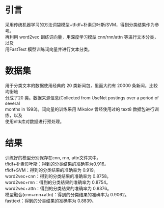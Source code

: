 # 引言
采用传统机器学习的方法词袋模型+tfidf+朴素贝叶斯/SVM，得到分类结果作为参考。  
再利用 word2vec 训练词向量，用深度学习模型 cnn/rnn/attn 等进行文本分类，以及  
用FastText 模型训练词向量并进行文本分类。
# 数据集
用于分类文本的数据使用经典的 20 类新闻包，里面大约有 20000 条新闻，比较均衡地  
分成了20 类。数据来源信息(Collected from UseNet postings over a period of several  
months in 1993)。词向量的训练采用 Mikolov 曾经使用过的 text8 数据包进行训练，以及  
使用nltk库对数据进行预处理。

# 结果
训练好的模型分别保存在cnn, rnn, attn文件夹中。  
tfidf+朴素贝叶斯：得到的分类结果的准确率为0.916。  
tfidf+SVM：得到的分类结果的准确率为 0.919。  
word2vec+cnn：得到的分类结果的准确率为 0.8758。  
word2vec+rnn：得到的分类结果的准确率为 0.8754。      
word2vec+attn：得到的分类结果的准确率为 0.8376。  
模型融合(cnn+rnn+attn)：得到的分类结果的准确率为 0.9062。  
fasttext：得到的分类结果的准确率为 0.8839。
